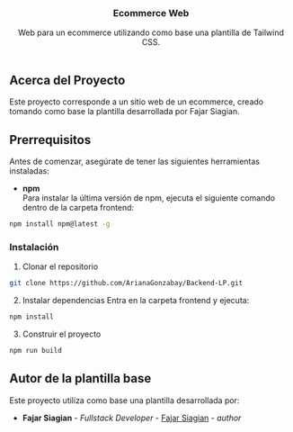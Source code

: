 <br/>
<p align="center">
  <h3 align="center">Ecommerce Web</h3>

  <p align="center">
    Web para un ecommerce utilizando como base una plantilla de Tailwind CSS.
    <br/>
    <br/>
  </p>
</p>

## Acerca del Proyecto

Este proyecto corresponde a un sitio web de un ecommerce, creado tomando como base la plantilla desarrollada por Fajar Siagian.

## Prerrequisitos

Antes de comenzar, asegúrate de tener las siguientes herramientas instaladas:

- **npm**  
Para instalar la última versión de npm, ejecuta el siguiente comando dentro de la carpeta frontend:

```sh
npm install npm@latest -g
```

### Instalación

1. Clonar el repositorio

```sh
git clone https://github.com/ArianaGonzabay/Backend-LP.git
```

2. Instalar dependencias
Entra en la carpeta frontend y ejecuta:

```sh
npm install
```

3. Construir el proyecto

```sh
npm run build
```


## Autor de la plantilla base
Este proyecto utiliza como base una plantilla desarrollada por:

* **Fajar Siagian** - *Fullstack Developer* - [Fajar Siagian](https://github.com/fajar7xx/) - *author*

